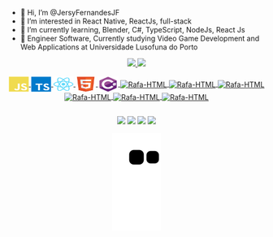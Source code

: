 - 👋 Hi, I’m @JersyFernandesJF
- 👀 I’m interested in React Native, ReactJs, full-stack
- 🌱 I’m currently learning, Blender, C#, TypeScript, NodeJs, React Js
- 🎒 Engineer Software, Currently studying Video Game Development and Web Applications at Universidade Lusofuna do Porto


<div align="center">
  <a href="https://github.com/jersyfernandesjf">
  <img height="180em" src="https://github-readme-stats.vercel.app/api?username=jersyfernandesjf&show_icons=true&theme=dracula&include_all_commits=true&count_private=true"/>
  <img height="180em" src="https://github-readme-stats.vercel.app/api/top-langs/?username=jersyfernandesjf&layout=compact&langs_count=7&theme=dracula"/>
</div>
 <div align= "center">
<div style="display: inline_block"><br>
  <img align="center" alt="Rafa-Js" height="30" width="40" src="https://raw.githubusercontent.com/devicons/devicon/master/icons/javascript/javascript-plain.svg">
  <img align="center" alt="Rafa-Ts" height="30" width="40" src="https://raw.githubusercontent.com/devicons/devicon/master/icons/typescript/typescript-plain.svg">
  <img align="center" alt="Rafa-React" height="30" width="40" src="https://raw.githubusercontent.com/devicons/devicon/master/icons/react/react-original.svg">
  <img align="center" alt="Rafa-HTML" height="30" width="40" src="https://raw.githubusercontent.com/devicons/devicon/master/icons/html5/html5-original.svg">
  <img align="center" alt="Rafa-Csharp" height="30" width="40" src="https://raw.githubusercontent.com/devicons/devicon/master/icons/csharp/csharp-original.svg">
 <img align="center" alt="Rafa-HTML" height="30" width="40" src="https://cdn.jsdelivr.net/gh/devicons/devicon/icons/mysql/mysql-original.svg" />
<img align="center" alt="Rafa-HTML" height="30" width="40" src="https://cdn.jsdelivr.net/gh/devicons/devicon/icons/nodejs/nodejs-original-wordmark.svg" />
<img align="center" alt="Rafa-HTML" height="30" width="40"  src="https://cdn.jsdelivr.net/gh/devicons/devicon/icons/photoshop/photoshop-plain.svg" />
<img align="center" alt="Rafa-HTML" height="30" width="40"
     src="https://cdn.jsdelivr.net/gh/devicons/devicon/icons/redux/redux-original.svg" />
<img align="center" alt="Rafa-HTML" height="30" width="40"
     src="https://cdn.jsdelivr.net/gh/devicons/devicon/icons/blender/blender-original.svg" />

<img align="center" alt="Rafa-HTML" height="30" width="40" src="https://cdn.jsdelivr.net/gh/devicons/devicon/icons/unity/unity-original.svg" />
          
          
          
          
          
          
</div>
  
  ##
 
<div> 
 
  <a href="https://instagram.com/jersy_fernandes" target="_blank"><img src="https://img.shields.io/badge/-Instagram-%23E4405F?style=for-the-badge&logo=instagram&logoColor=white" target="_blank"></a>
 <a href="https://discord.gg/jersyfernandes#2700" target="_blank"><img src="https://img.shields.io/badge/Discord-7289DA?style=for-the-badge&logo=discord&logoColor=white" target="_blank"></a> 
  <a href = "mailto:jersysilvafernandes@gmail.com"><img src="https://img.shields.io/badge/-Gmail-%23333?style=for-the-badge&logo=gmail&logoColor=white" target="_blank"></a>
  <a href="https://www.linkedin.com/in/rafaella-ballerini-45875016a" target="_blank"><img src="https://img.shields.io/badge/-LinkedIn-%230077B5?style=for-the-badge&logo=linkedin&logoColor=white" target="_blank"></a> 
 
  ![Snake animation](https://github.com/rafaballerini/rafaballerini/blob/output/github-contribution-grid-snake.svg)
   </div>
</div>
